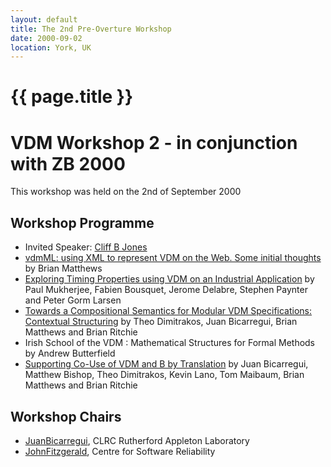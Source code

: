 ```yaml
---
layout: default
title: The 2nd Pre-Overture Workshop
date: 2000-09-02
location: York, UK
---
```


# {{ page.title }}

VDM Workshop 2 - in conjunction with ZB 2000
============================================

This workshop was held on the 2nd of September 2000

Workshop Programme
------------------

-   Invited Speaker: [Cliff B
    Jones](http://www.cs.ncl.ac.uk/people/home.php?name=Cliff.Jones)
-   [ vdmML: using XML to represent VDM on the Web. Some initial
    thoughts](Ws2_vdmml.pdf "wikilink") by Brian Matthews
-   [ Exploring Timing Properties using VDM on an Industrial
    Application](Ws2_vicepaper.pdf "wikilink") by Paul Mukherjee, Fabien
    Bousquet, Jerome Delabre, Stephen Paynter and Peter Gorm Larsen
-   [ Towards a Compositional Semantics for Modular VDM Specifications:
    Contextual Structuring](Ws2_vdmmodules.pdf "wikilink") by Theo
    Dimitrakos, Juan Bicarregui, Brian Matthews and Brian Ritchie
-   Irish School of the VDM : Mathematical Structures for Formal Methods
    by Andrew Butterfield
-   [ Supporting Co-Use of VDM and B by
    Translation](Ws2_supporting-co-use-of-VDM-B.pdf "wikilink") by Juan
    Bicarregui, Matthew Bishop, Theo Dimitrakos, Kevin Lano, Tom
    Maibaum, Brian Matthews and Brian Ritchie

Workshop Chairs
---------------

-   [JuanBicarregui](mailto:J.C.Bicarregui@rl.ac.uk), CLRC Rutherford
    Appleton Laboratory
-   [JohnFitzgerald](mailto:John.Fitzgerald@ncl.ac.uk), Centre for
    Software Reliability

